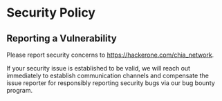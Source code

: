 # Security Policy

## Reporting a Vulnerability

Please report security concerns to https://hackerone.com/chia_network.

If your security issue is established to be valid, we will reach out immediately to establish
communication channels and compensate the issue reporter for responsibly reporting security bugs via
our bug bounty program.
